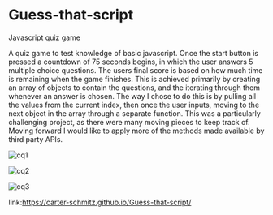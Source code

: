 # Guess-that-script
Javascript quiz game


A quiz game to test knowledge of basic javascript. Once the start button is pressed a countdown of 75 seconds begins, in which the user answers 5 multiple choice questions. The users final score is based on how much time is remaining when the game finishes. This is achieved primarily by creating an array of objects to contain the questions, and the iterating through them whenever an answer is chosen. The way I chose to do this is by pulling all the values from the current index, then once the user inputs, moving to the next object in the array through a separate function. This was a particularly challenging project, as there were many moving pieces to keep track of. Moving forward I would like to apply more of the methods made available by third party APIs.

![cq1](https://user-images.githubusercontent.com/113850230/200152097-f5177c2f-d516-463d-a24a-9198efc8d1f8.PNG)

![cq2](https://user-images.githubusercontent.com/113850230/200152104-4b27b494-605b-4c16-9bc4-2e94a411d4e4.PNG)

![cq3](https://user-images.githubusercontent.com/113850230/200152108-edfcafcd-4d1e-4920-86d4-9151f128629e.PNG)

link:https://carter-schmitz.github.io/Guess-that-script/
